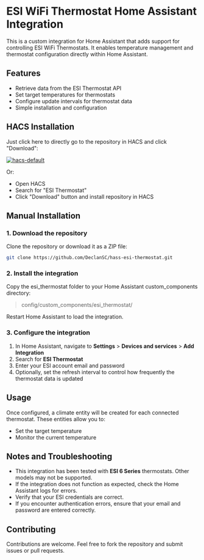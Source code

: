 # ESI WiFi Thermostat Home Assistant Integration

This is a custom integration for Home Assistant that adds support for controlling ESI WiFi Thermostats. It enables temperature management and thermostat configuration directly within Home Assistant.

## Features

- Retrieve data from the ESI Thermostat API
- Set target temperatures for thermostats
- Configure update intervals for thermostat data
- Simple installation and configuration

## HACS Installation

Just click here to directly go to the repository in HACS and click "Download":

[![hacs-default](https://img.shields.io/badge/HACS-Default-blue.svg?style=for-the-badge)](https://my.home-assistant.io/redirect/hacs_repository/?owner=DeclanSC&repository=esi-thermostat&category=integration)

Or:

- Open HACS
- Search for "ESI Thermostat"
- Click "Download" button and install repository in HACS

## Manual Installation

### 1. Download the repository

Clone the repository or download it as a ZIP file:

```bash
git clone https://github.com/DeclanSC/hass-esi-thermostat.git
```

### 2. Install the integration

Copy the esi_thermostat folder to your Home Assistant custom_components directory:

> config/custom_components/esi_thermostat/

Restart Home Assistant to load the integration.

### 3. Configure the integration

1. In Home Assistant, navigate to **Settings** > **Devices and services** > **Add Integration**
2. Search for **ESI Thermostat**
3. Enter your ESI account email and password
4. Optionally, set the refresh interval to control how frequently the thermostat data is updated

## Usage

Once configured, a climate entity will be created for each connected thermostat. These entities allow you to:

- Set the target temperature
- Monitor the current temperature

## Notes and Troubleshooting

- This integration has been tested with **ESI 6 Series** thermostats. Other models may not be supported.
- If the integration does not function as expected, check the Home Assistant logs for errors.
- Verify that your ESI credentials are correct.
- If you encounter authentication errors, ensure that your email and password are entered correctly.

## Contributing

Contributions are welcome. Feel free to fork the repository and submit issues or pull requests.
